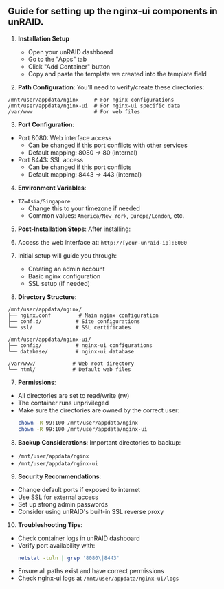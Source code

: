 ## Guide for setting up the nginx-ui components in unRAID.

1. **Installation Setup**
   - Open your unRAID dashboard
   - Go to the "Apps" tab
   - Click "Add Container" button
   - Copy and paste the template we created into the template field

2. **Path Configuration**:
You'll need to verify/create these directories:
```
/mnt/user/appdata/nginx     # For nginx configurations
/mnt/user/appdata/nginx-ui  # For nginx-ui specific data
/var/www                    # For web files
```

3. **Port Configuration**:
- Port 8080: Web interface access
  - Can be changed if this port conflicts with other services
  - Default mapping: 8080 -> 80 (internal)
- Port 8443: SSL access
  - Can be changed if this port conflicts
  - Default mapping: 8443 -> 443 (internal)

4. **Environment Variables**:
- `TZ=Asia/Singapore` 
  - Change this to your timezone if needed
  - Common values: `America/New_York`, `Europe/London`, etc.

5. **Post-Installation Steps**:
After installing:
1. Access the web interface at: `http://[your-unraid-ip]:8080`
2. Initial setup will guide you through:
   - Creating an admin account
   - Basic nginx configuration
   - SSL setup (if needed)

6. **Directory Structure**:
```
/mnt/user/appdata/nginx/
├── nginx.conf         # Main nginx configuration
├── conf.d/           # Site configurations
└── ssl/              # SSL certificates

/mnt/user/appdata/nginx-ui/
├── config/           # nginx-ui configurations
└── database/         # nginx-ui database

/var/www/            # Web root directory
└── html/            # Default web files
```

7. **Permissions**:
- All directories are set to read/write (rw)
- The container runs unprivileged
- Make sure the directories are owned by the correct user:
  ```bash
  chown -R 99:100 /mnt/user/appdata/nginx
  chown -R 99:100 /mnt/user/appdata/nginx-ui
  ```

8. **Backup Considerations**:
Important directories to backup:
- `/mnt/user/appdata/nginx`
- `/mnt/user/appdata/nginx-ui`

9. **Security Recommendations**:
- Change default ports if exposed to internet
- Use SSL for external access
- Set up strong admin passwords
- Consider using unRAID's built-in SSL reverse proxy

10. **Troubleshooting Tips**:
- Check container logs in unRAID dashboard
- Verify port availability with:
  ```bash
  netstat -tuln | grep '8080\|8443'
  ```
- Ensure all paths exist and have correct permissions
- Check nginx-ui logs at `/mnt/user/appdata/nginx-ui/logs`
